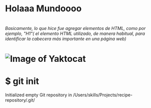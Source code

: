 # <h1> Holaaa Mundoooo</h1>
# <h6> Basicamente, lo que hice fue agregar elementos de HTML, como por ejemplo, "H1"( el elemento HTML utilizado, de manera habitual, para identificar la cabecera más importante en una página web)</h6>
# ![Image of Yaktocat](https://octodex.github.com/images/yaktocat.png)
# $ git init
Initialized empty Git repository in /Users/skills/Projects/recipe-repository/.git/
